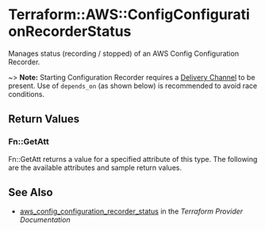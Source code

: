 # Terraform::AWS::ConfigConfigurationRecorderStatus

Manages status (recording / stopped) of an AWS Config Configuration Recorder.

~> **Note:** Starting Configuration Recorder requires a [Delivery Channel](/docs/providers/aws/r/config_delivery_channel.html) to be present. Use of `depends_on` (as shown below) is recommended to avoid race conditions.

## Return Values

### Fn::GetAtt

Fn::GetAtt returns a value for a specified attribute of this type. The following are the available attributes and sample return values.

## See Also

* [aws_config_configuration_recorder_status](https://www.terraform.io/docs/providers/aws/r/config_configuration_recorder_status.html) in the _Terraform Provider Documentation_